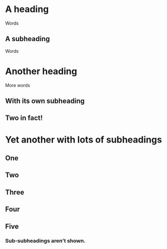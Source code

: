 # A heading

Words

## A subheading

Words

# Another heading

More words

## With its own subheading

## Two in fact!

# Yet another with lots of subheadings

## One

## Two

## Three

## Four 

## Five

### Sub-subheadings aren't shown.